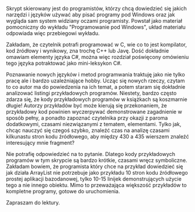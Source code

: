 ﻿Skrypt skierowany jest do programistów, którzy chcą dowiedzieć się jakich narzędzi i języków używać
aby pisać programy pod Windows oraz jak wygląda sam system widziany oczami programisty. Powstał jako
materiał pomocniczny do wykładu "Programowanie pod Windows", układ materiału odpowiada więc 
przebiegowi wykładu.

Zakładam, że czytelnik potrafi programować w C, wie co to jest kompilator, kod źródłowy i wynikowy, zna
trochę C++ lub Javę. Dość dokładnie omawiam elementy języka C\#, można więc rozdział poświęcony omówieniu
tego języka potraktować jako mini-leksykon C\#.

Poznawanie nowych języków i metod programwania traktuję jako nie tylko pracę ale i bardzo uzależniające
hobby. Ucząc się nowych rzeczy, czytam to co autor ma do powiedzenia na ich temat, a potem
staram się dokładnie analizować listingi przykładowych programów. Niestety, bardzo często zdarza się, że
kody przykładowych programów w książkach są koszmarnie długie! Autorzy przykładów być może kierują się
przekonaniem, że przykładowy kod powinien wyczerpywać demonstrowane zagadnienie w sposób pełny, a
ponadto zapoznać czytelnika przy okazji z paroma dodatkowymi, czasami niezwiązanymi z tematem, elementami. Tylko
jak, chcąc nauczyć się czegoś szybko, znaleźć czas na analizę czasami kilkunastu stron kodu źródłowego,
aby między 430 a 435 wierszem znaleźć interesujący mnie fragment?

Nie potrafię odpowiedzieć na to pytanie. Dlatego kody przykładowych programów w tym skrypcie są bardzo
krótkie, czasami wręcz symboliczne. Zakładam bowiem, że programista który chce na przykład dowiedzieć się
jak działa ArrayList nie potrzebuje jako przykładu 10 stron kodu źródłowego prostej aplikacji bazodanowej,
tylko 10-15 linijek demonstrujących użycie tego a nie innego obiektu. Mimo to przeważająca większość 
przykładów to kompletne programy, gotowe do uruchomienia.

Zapraszam do lektury.
